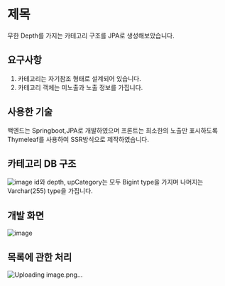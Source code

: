 # 제목
무한 Depth를 가지는 카테고리 구조를 JPA로 생성해보았습니다.

## 요구사항
1. 카테고리는 자기참조 형태로 설계되어 있습니다.
2. 카테고리 객체는 미노출과 노출 정보를 가집니다.

## 사용한 기술
백엔드는 Springboot,JPA로 개발하였으며 프론트는 최소한의 노출만 표시하도록 Thymeleaf를 사용하여 SSR방식으로 제작하였습니다.

## 카테고리 DB 구조
![image](https://github.com/HunDeveloper16/category/assets/56526225/0357649d-eff7-4709-9fc2-18f437aa9059)
id와 depth, upCategory는 모두 Bigint type을 가지며 나머지는 Varchar(255) type을 가집니다.

## 개발 화면
![image](https://github.com/HunDeveloper16/category/assets/56526225/8fb98f2e-ef06-4053-98aa-d721d55127bb)


## 목록에 관한 처리
![Uploading image.png…]()
